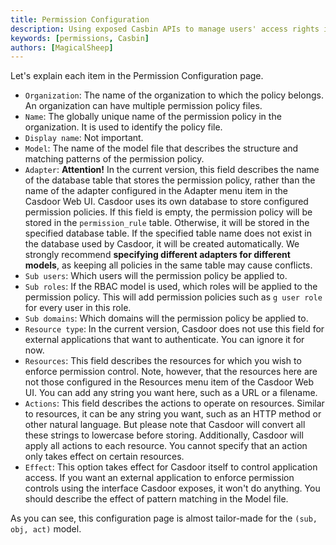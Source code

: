 ```yaml
---
title: Permission Configuration
description: Using exposed Casbin APIs to manage users' access rights in an organization
keywords: [permissions, Casbin]
authors: [MagicalSheep]
---
```


Let's explain each item in the Permission Configuration page.

- `Organization`: The name of the organization to which the policy belongs. An organization can have multiple permission policy files.
- `Name`: The globally unique name of the permission policy in the organization. It is used to identify the policy file.
- `Display name`: Not important.
- `Model`: The name of the model file that describes the structure and matching patterns of the permission policy.
- `Adapter`: **Attention!** In the current version, this field describes the name of the database table that stores the permission policy, rather than the name of the adapter configured in the Adapter menu item in the Casdoor Web UI. Casdoor uses its own database to store configured permission policies. If this field is empty, the permission policy will be stored in the `permission_rule` table. Otherwise, it will be stored in the specified database table. If the specified table name does not exist in the database used by Casdoor, it will be created automatically. We strongly recommend **specifying different adapters for different models**, as keeping all policies in the same table may cause conflicts.
- `Sub users`: Which users will the permission policy be applied to.
- `Sub roles`: If the RBAC model is used, which roles will be applied to the permission policy. This will add permission policies such as `g user role` for every user in this role.
- `Sub domains`: Which domains will the permission policy be applied to.
- `Resource type`: In the current version, Casdoor does not use this field for external applications that want to authenticate. You can ignore it for now.
- `Resources`: This field describes the resources for which you wish to enforce permission control. Note, however, that the resources here are not those configured in the Resources menu item of the Casdoor Web UI. You can add any string you want here, such as a URL or a filename.
- `Actions`: This field describes the actions to operate on resources. Similar to resources, it can be any string you want, such as an HTTP method or other natural language. But please note that Casdoor will convert all these strings to lowercase before storing. Additionally, Casdoor will apply all actions to each resource. You cannot specify that an action only takes effect on certain resources.
- `Effect`: This option takes effect for Casdoor itself to control application access. If you want an external application to enforce permission controls using the interface Casdoor exposes, it won't do anything. You should describe the effect of pattern matching in the Model file.

As you can see, this configuration page is almost tailor-made for the `(sub, obj, act)` model.
